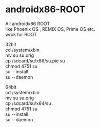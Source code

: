 # androidx86-ROOT
All androidx86 ROOT<br>
like  Phoenix OS , REMIX OS, Prime OS etc.<br>
wrok for ROOT<br>


32bit<br>
cd /system/xbin<br>
mv su su.orig<br>
cp /sdcard/su/x86/su.pie su<br>
chmod 4751 su<br>
su --install<br>
su --daemon<br>

64bit<br>
cd /system/xbin<br>
mv su su.orig<br>
cp /sdcard/su/x64/su .<br>
chmod 4751 su<br>
su --install<br>
su --daemon<br>
